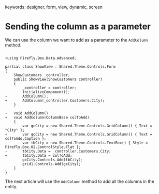 ﻿keywords: designer, form, view, dynamic, screen

# Sending the column as a parameter

We can use the column we want to add as a parameter to the ```AddColumn``` method.

```csdiff

+using Firefly.Box.Data.Advanced;

partial class ShowView : Shared.Theme.Controls.Form
{
    ShowCustomers _controller;
    public ShowView(ShowCustomers controller)
    {
        _controller = controller;
        InitializeComponent();
-       AddColumn();
+       AddColumn(_controller.Customers.City);
    }

-   void AddColumn()
+   void AddColumn(ColumnBase colToAdd)
    {
-       var gcCity = new Shared.Theme.Controls.GridColumn() { Text = "City" };
+       var gcCity = new Shared.Theme.Controls.GridColumn() { Text = colToAdd.Caption };
        var tbCity = new Shared.Theme.Controls.TextBox() { Style = Firefly.Box.UI.ControlStyle.Flat };
-       tbCity.Data = _controller.Customers.City;
+       tbCity.Data = colToAdd;
        gcCity.Controls.Add(tbCity);
        grid1.Controls.Add(gcCity);
    }
}
```

The next article will use the ```AddColumn``` method to add all the columns in the entity.